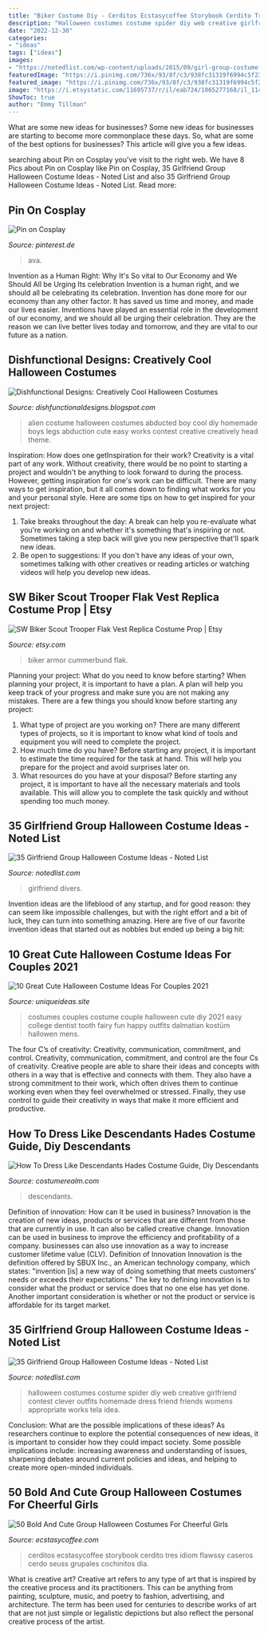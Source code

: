 ```yaml
---
title: "Biker Costume Diy - Cerditos Ecstasycoffee Storybook Cerdito Tres Idiom Flawssy Caseros Cerdo Seuss Grupales Cochinitos Dia"
description: "Halloween costumes costume spider diy web creative girlfriend contest clever outfits homemade dress friend friends womens appropriate works tela idea"
date: "2022-12-30"
categories:
- "ideas"
tags: ["ideas"]
images:
- "https://notedlist.com/wp-content/uploads/2015/09/girl-group-costume-ideas/21-girl-group-costume-ideas.jpg"
featuredImage: "https://i.pinimg.com/736x/93/8f/c3/938fc31319f6994c5f23103b8df6dde9--spy-outfit-outfit-sets.jpg"
featured_image: "https://i.pinimg.com/736x/93/8f/c3/938fc31319f6994c5f23103b8df6dde9--spy-outfit-outfit-sets.jpg"
image: "https://i.etsystatic.com/11695737/r/il/eab724/1065277168/il_1140xN.1065277168_dc6x.jpg"
ShowToc: true
author: "Emmy Tillman"
---
```



What are some new ideas for businesses?
Some new ideas for businesses are starting to become more commonplace these days.  So, what are some of the best options for businesses? This article will give you a few ideas.

	

		
searching about Pin on Cosplay you've visit to the right web. We have 8 Pics about Pin on Cosplay like Pin on Cosplay, 35 Girlfriend Group Halloween Costume Ideas - Noted List and also 35 Girlfriend Group Halloween Costume Ideas - Noted List. Read more:
		
    
## Pin On Cosplay

<img loading=lazy src="https://i.pinimg.com/736x/93/8f/c3/938fc31319f6994c5f23103b8df6dde9--spy-outfit-outfit-sets.jpg" onerror="this.onerror=null;this.src='https://tse3.mm.bing.net/th?id=OIP.8aCLqvTzvT-JXwSWj8zYuQHaHa&amp;pid=15.1';" alt="Pin on Cosplay">

_Source: pinterest.de_

>ava. 

	

Invention as a Human Right: Why It's So vital to Our Economy and We Should All be Urging Its celebration
Invention is a human right, and we should all be celebrating its celebration. Invention has done more for our economy than any other factor. It has saved us time and money, and made our lives easier.
Inventions have played an essential role in the development of our economy, and we should all be urging their celebration. They are the reason we can live better lives today and tomorrow, and they are vital to our future as a nation.

    
## Dishfunctional Designs: Creatively Cool Halloween Costumes

<img loading=lazy src="http://2.bp.blogspot.com/-2gRoe526X8w/UGX5hYi4XLI/AAAAAAAAJ7c/doPGND1t50g/s1600/alien.jpg" onerror="this.onerror=null;this.src='https://tse4.mm.bing.net/th?id=OIP.KaraIGW_QHiJMAgqD9T6awAAAA&amp;pid=15.1';" alt="Dishfunctional Designs: Creatively Cool Halloween Costumes">

_Source: dishfunctionaldesigns.blogspot.com_

>alien costume halloween costumes abducted boy cool diy homemade boys legs abduction cute easy works contest creative creatively head theme. 

	

Inspiration: How does one getInspiration for their work?
Creativity is a vital part of any work. Without creativity, there would be no point to starting a project and wouldn't be anything to look forward to during the process. However, getting inspiration for one's work can be difficult. There are many ways to get inspiration, but it all comes down to finding what works for you and your personal style. Here are some tips on how to get inspired for your next project: 
1) Take breaks throughout the day: A break can help you re-evaluate what you're working on and whether it's something that's inspiring or not. Sometimes taking a step back will give you new perspective that'll spark new ideas. 
2) Be open to suggestions: If you don't have any ideas of your own, sometimes talking with other creatives or reading articles or watching videos will help you develop new ideas.

    
## SW Biker Scout Trooper Flak Vest Replica Costume Prop | Etsy

<img loading=lazy src="https://i.etsystatic.com/11695737/r/il/eab724/1065277168/il_1140xN.1065277168_dc6x.jpg" onerror="this.onerror=null;this.src='https://tse4.mm.bing.net/th?id=OIP.BcifOvJHZcf3ueFZ1XCUvAHaKL&amp;pid=15.1';" alt="SW Biker Scout Trooper Flak Vest Replica Costume Prop | Etsy">

_Source: etsy.com_

>biker armor cummerbund flak. 

	

Planning your project: What do you need to know before starting?
When planning your project, it is important to have a plan. A plan will help you keep track of your progress and make sure you are not making any mistakes. There are a few things you should know before starting any project:
1. What type of project are you working on? There are many different types of projects, so it is important to know what kind of tools and equipment you will need to complete the project.
2. How much time do you have? Before starting any project, it is important to estimate the time required for the task at hand. This will help you prepare for the project and avoid surprises later on.
3. What resources do you have at your disposal? Before starting any project, it is important to have all the necessary materials and tools available. This will allow you to complete the task quickly and without spending too much money.

    
## 35 Girlfriend Group Halloween Costume Ideas - Noted List

<img loading=lazy src="https://notedlist.com/wp-content/uploads/2015/09/girl-group-costume-ideas/21-girl-group-costume-ideas.jpg" onerror="this.onerror=null;this.src='https://tse2.mm.bing.net/th?id=OIP.Zg_nezgiAKxG5F7nMsVD8wHaKA&amp;pid=15.1';" alt="35 Girlfriend Group Halloween Costume Ideas - Noted List">

_Source: notedlist.com_

>girlfriend divers. 

	

Invention ideas are the lifeblood of any startup, and for good reason: they can seem like impossible challenges, but with the right effort and a bit of luck, they can turn into something amazing. Here are five of our favorite invention ideas that started out as nobbles but ended up being a big hit:

    
## 10 Great Cute Halloween Costume Ideas For Couples 2021

<img loading=lazy src="https://www.uniqueideas.site/wp-content/uploads/tooth-fairy-and-dentist-couples-costume-college-costume-happy.jpg" onerror="this.onerror=null;this.src='https://tse3.mm.bing.net/th?id=OIP.x__ii20PuEfKOvB0XOUJFgHaLE&amp;pid=15.1';" alt="10 Great Cute Halloween Costume Ideas For Couples 2021">

_Source: uniqueideas.site_

>costumes couples costume couple halloween cute diy 2021 easy college dentist tooth fairy fun happy outfits dalmatian kostüm hallowen mens. 

	

The four C’s of creativity: Creativity, communication, commitment, and control.
Creativity, communication, commitment, and control are the four Cs of creativity. Creative people are able to share their ideas and concepts with others in a way that is effective and connects with them. They also have a strong commitment to their work, which often drives them to continue working even when they feel overwhelmed or stressed. Finally, they use control to guide their creativity in ways that make it more efficient and productive.

    
## How To Dress Like Descendants Hades Costume Guide, Diy Descendants

<img loading=lazy src="https://www.costumerealm.com/wp-content/uploads/2020/03/1-2.jpg" onerror="this.onerror=null;this.src='https://tse2.mm.bing.net/th?id=OIP.rajaDFMGYE3ZWDqaPJ7xCAEsDh&amp;pid=15.1';" alt="How To Dress Like Descendants Hades Costume Guide, Diy Descendants">

_Source: costumerealm.com_

>descendants. 

	

Definition of innovation: How can it be used in business?
Innovation is the creation of new ideas, products or services that are different from those that are currently in use. It can also be called creative change. Innovation can be used in business to improve the efficiency and profitability of a company. businesses can also use innovation as a way to increase customer lifetime value (CLV). Definition of Innovation
Innovation is the definition offered by SBUX Inc., an American technology company, which states: "invention [is] a new way of doing something that meets customers' needs or exceeds their expectations." The key to defining innovation is to consider what the product or service does that no one else has yet done. Another important consideration is whether or not the product or service is affordable for its target market.

    
## 35 Girlfriend Group Halloween Costume Ideas - Noted List

<img loading=lazy src="http://notedlist.com/wp-content/uploads/2015/09/girl-group-costume-ideas/30-girl-group-costume-ideas.jpg" onerror="this.onerror=null;this.src='https://tse4.mm.bing.net/th?id=OIP.Etg8JuzU92PQ_HLlhoOjvgHaLa&amp;pid=15.1';" alt="35 Girlfriend Group Halloween Costume Ideas - Noted List">

_Source: notedlist.com_

>halloween costumes costume spider diy web creative girlfriend contest clever outfits homemade dress friend friends womens appropriate works tela idea. 

	

Conclusion: What are the possible implications of these ideas?
As researchers continue to explore the potential consequences of new ideas, it is important to consider how they could impact society. Some possible implications include: increasing awareness and understanding of issues, sharpening debates around current policies and ideas, and helping to create more open-minded individuals.

    
## 50 Bold And Cute Group Halloween Costumes For Cheerful Girls

<img loading=lazy src="https://www.ecstasycoffee.com/wp-content/uploads/2016/10/teachers.jpg" onerror="this.onerror=null;this.src='https://tse3.mm.bing.net/th?id=OIP.-cBgnjbdQMv2R1VwcgseoAHaJ4&amp;pid=15.1';" alt="50 Bold And Cute Group Halloween Costumes For Cheerful Girls">

_Source: ecstasycoffee.com_

>cerditos ecstasycoffee storybook cerdito tres idiom flawssy caseros cerdo seuss grupales cochinitos dia. 

	

What is creative art?
Creative art refers to any type of art that is inspired by the creative process and its practitioners. This can be anything from painting, sculpture, music, and poetry to fashion, advertising, and architecture. The term has been used for centuries to describe works of art that are not just simple or legalistic depictions but also reflect the personal creative process of the artist.

